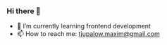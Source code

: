 ### Hi there 👋

- 🌱 I’m currently learning frontend development
- 📫 How to reach me: tjupalow.maxim@gmail.com

